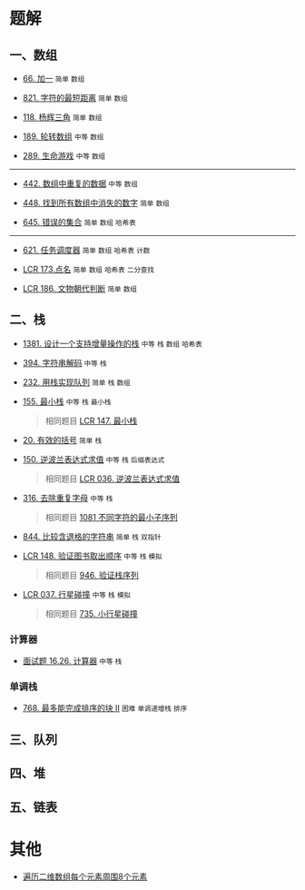 # 题解
## 一、数组
* [66. 加一](https://github.com/sinkhaha/algorithm/blob/main/1_plus_one_66.md) `简单` `数组`

* [821. 字符的最短距离](https://github.com/sinkhaha/algorithm/blob/main/2_shortestToChar_821.md) `简单` `数组`

* [118. 杨辉三角](https://github.com/sinkhaha/algorithm/blob/main/3_generate_118.md) `简单` `数组`

* [189. 轮转数组](https://github.com/sinkhaha/algorithm/blob/main/4_rotate_189.md) `中等` `数组`

* [289. 生命游戏](https://github.com/sinkhaha/algorithm/blob/main/5_gameOfLife_289.md) `中等` `数组`

---

* [442. 数组中重复的数据](https://github.com/sinkhaha/algorithm/blob/main/6_findDuplicates_422.md) `中等` `数组`

* [448. 找到所有数组中消失的数字](https://github.com/sinkhaha/algorithm/blob/main/7_findDisappearedNumbers_448.md) `简单` `数组`

* [645. 错误的集合](https://github.com/sinkhaha/algorithm/blob/main/9_findErrorNums_645.md) `简单` `数组` `哈希表`

---

* [621. 任务调度器](https://github.com/sinkhaha/algorithm/blob/main/8_leastInterval_621.md) `简单` `数组` `哈希表` `计数` 

* [LCR 173.点名](https://github.com/sinkhaha/algorithm/blob/main/10_takeAttendance_LCR173.md) `简单` `数组` `哈希表` `二分查找`

* [LCR 186. 文物朝代判断](https://github.com/sinkhaha/algorithm/blob/main/11_checkDynasty_LCR186.md) `简单` `数组`

## 二、栈
* [1381. 设计一个支持增量操作的栈](https://github.com/sinkhaha/algorithm/blob/main/12_CustomStack_1381.md) `中等` `栈` `数组` `哈希表` 

* [394. 字符串解码](https://github.com/sinkhaha/algorithm/blob/main/13_decodeString_394.md) `中等` `栈`

* [232. 用栈实现队列](https://github.com/sinkhaha/algorithm/blob/main/14_MyQueue_232.md) `简单` `栈` `数组`

* [155. 最小栈](https://github.com/sinkhaha/algorithm/blob/main/18_MinStack_155.md) `中等` `栈` `最小栈`

  > 相同题目 [LCR 147. 最小栈](https://leetcode.cn/problems/bao-han-minhan-shu-de-zhan-lcof/description/)
  
* [20. 有效的括号](https://github.com/sinkhaha/algorithm/blob/main/16_isValid_20.md) `简单` `栈`

* [150. 逆波兰表达式求值](https://github.com/sinkhaha/algorithm/blob/main/17_evalRPN_150.md) `中等` `栈` `后缀表达式`
  
  > 相同题目 [LCR 036. 逆波兰表达式求值](https://leetcode.cn/problems/8Zf90G/description/)

* [316. 去除重复字母](https://github.com/sinkhaha/algorithm/blob/main/19_removeDuplicateLetters_316.md) `中等` `栈`

  > 相同题目 [1081 不同字符的最小子序列](https://leetcode.cn/problems/smallest-subsequence-of-distinct-characters/description/)
  
* [844. 比较含退格的字符串](https://github.com/sinkhaha/algorithm/blob/main/20_backspaceCompare_844.md) `简单` `栈` `双指针`

* [LCR 148. 验证图书取出顺序](https://github.com/sinkhaha/algorithm/blob/main/21_validateBookSequences_LCR148.md) `中等` `栈` `模拟`

  > 相同题目 [946. 验证栈序列](https://leetcode.cn/problems/validate-stack-sequences/)
  
* [LCR 037. 行星碰撞](https://github.com/sinkhaha/algorithm/blob/main/22_asteroidCollision_LCR037.md) `中等` `栈` `模拟`

  > 相同题目 [735. 小行星碰撞](https://leetcode.cn/problems/asteroid-collision/)

### 计算器
* [面试题 16.26. 计算器](https://github.com/sinkhaha/algorithm/blob/main/23_calculate.16.26.md) `中等` `栈`

### 单调栈
* [768. 最多能完成排序的块 II](https://github.com/sinkhaha/algorithm/blob/main/15_maxChunksToSorted_768.md) `困难` `单调递增栈` `排序`



## 三、队列


## 四、堆


## 五、链表

# 其他
* [遍历二维数组每个元素周围8个元素](https://github.com/sinkhaha/algorithm/blob/main/%E5%85%B6%E4%BB%96/%E9%81%8D%E5%8E%86%E4%BA%8C%E7%BB%B4%E6%95%B0%E7%BB%84%E6%AF%8F%E4%B8%AA%E5%85%83%E7%B4%A0%E5%91%A8%E5%9B%B48%E4%B8%AA%E5%85%83%E7%B4%A0.md)

